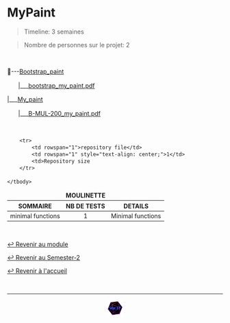 # MyPaint

> Timeline: 3 semaines

> Nombre de personnes sur le projet: 2

<br>

📂---[Bootstrap_paint](https://github.com/Studio-17/Epitech-Subjects/tree/main/Semester-2/B-MUL-200/MyPaint/Bootstrap_paint)

ㅤㅤ|\_\_\_[bootstrap_my_paint.pdf](https://github.com/Studio-17/Epitech-Subjects/blob/main/Semester-2/B-MUL-200/MyPaint/Bootstrap_paint/bootstrap_my_paint.pdf)

|\_\_\_[My_paint](https://github.com/Studio-17/Epitech-Subjects/tree/main/Semester-2/B-MUL-200/MyPaint/My_paint)

ㅤㅤ|\_\_\_[B-MUL-200_my_paint.pdf](https://github.com/Studio-17/Epitech-Subjects/blob/main/Semester-2/B-MUL-200/MyPaint/My_paint/B-MUL-200_my_paint.pdf)


<br>


<table align="center">
    <thead>
        <tr>
            <td colspan="3" align="center"><strong>MOULINETTE</strong></td>
        </tr>
        <tr>
            <th>SOMMAIRE</th>
            <th>NB DE TESTS</th>
            <th>DETAILS</th>
        </tr>
    </thead>
    <tbody>
        <tr>
            <td rowspan="1">minimal functions</td>
            <td rowspan="1" style="text-align: center;">1</td>
            <td>Minimal functions
        </tr>
    
        <tr>
            <td rowspan="1">repository file</td>
            <td rowspan="1" style="text-align: center;">1</td>
            <td>Repository size
        </tr>
    
	</tbody>
</table>

<br>

[↩️ Revenir au module](https://github.com/Studio-17/Epitech-Subjects/blob/main/Semester-2/B-MUL-200)

[↩️ Revenir au Semester-2](https://github.com/Studio-17/Epitech-Subjects/blob/main/Semester-2)

[↩️ Revenir à l'accueil](https://github.com/Studio-17/Epitech-Subjects/)

<br>

---

<div align="center">

<a href="https://github.com/Studio-17" target="_blank"><img src="../../../assets/voc17.gif" width="40"></a>

</div>
